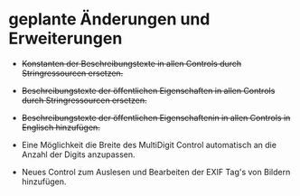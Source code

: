 # geplante Änderungen und Erweiterungen

- ~~Konstanten der Beschreibungstexte in allen Controls durch Stringressourcen ersetzen.~~

- ~~Beschreibungstexte der öffentlichen Eigenschaften in allen Controls durch Stringressourcen ersetzen.~~

- ~~Beschreibungstexte der öffentlichen Eigenschaftenin in allen Controls in Englisch hinzufügen.~~

- Eine Möglichkeit die Breite des MultiDigit Control automatisch an die Anzahl der Digits anzupassen.

- Neues Control zum Auslesen und Bearbeiten der EXIF Tag's von Bildern hinzufügen.
